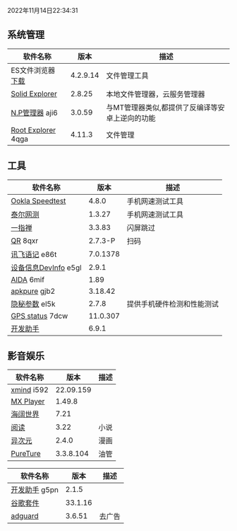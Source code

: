 2022年11月14日22:34:31

## 系统管理

| 软件名称                                                     | 版本     | 描述                                            |
| ------------------------------------------------------------ | -------- | ----------------------------------------------- |
| ES文件浏览器 [下载](https://pan.lanzoub.com/b0f1d7s2h)       | 4.2.9.14 | 文件管理工具                                    |
| [Solid Explorer](https://pan.lanzoub.com/b0f19gdfa)          | 2.8.25   | 本地文件管理器，云服务管理器                    |
| [N.P管理器](https://pan.lanzoub.com/b06m0cevg?pwd=aji6)  aji6 | 3.0.59   | 与MT管理器类似,都提供了反编译等安卓上逆向的功能 |
| [Root Explorer](https://pan.lanzoub.com/b06ll1dfi?pwd=4qga)  4qga | 4.11.3   | 文件管理                                        |



## 工具

| 软件名称                                                     | 版本     | 描述                       |
| ------------------------------------------------------------ | -------- | -------------------------- |
| [Ookla Speedtest](https://pan.lanzoub.com/b0f19i6af)         | 4.8.0    | 手机网速测试工具           |
| [泰尔网测](https://www.coolapk.com/apk/com.knowyou.perception) | 1.3.27   | 手机网速测试工具           |
| [一指禅](https://estar.lanzoub.com/11o)                      | 3.3.83   | 闪屏跳过                   |
| [QR](https://www.lanzoub.com/b06lnskqf?pwd=8qxr)  8qxr       | 2.7\.3-P | 扫码                       |
| [讯飞语记](https://pan.lanzoub.com/b06llc0sj?pwd=e86t) e86t  | 7.0.1378 |                            |
| [设备信息DevInfo](https://pan.lanzoub.com/b06mcp2le?pwd=e5gl)  e5gl | 2.9.1    |                            |
| [AIDA](https://www.lanzoub.com/b06lo9kqh?pwd=6mif)  6mif     | 1.89     |                            |
| [apkpure](https://www.lanzoub.com/b06ljuo9a?pwd=gjb2)  gjb2  | 3.18.42  |                            |
| [隐秘参数](https://myqqjd.lanzoub.com/b06mhavbi?pwd=el5k)  el5k | 2.7.8    | 提供手机硬件检测和性能测试 |
| [GPS status](https://myqqjd.lanzoub.com/b06ltxx5i?pwd=7dcw)  7dcw | 11.0.307 |                            |
| [开发助手](https://pan.lanzoub.com/b06lmdxmd)                | 6.9.1    |                            |



## 影音娱乐

| 软件名称                                                   | 版本      | 描述 |
| ---------------------------------------------------------- | --------- | ---- |
| [xmind](https://pan.lanzoub.com/b06lkjpah?pwd=i592)   i592 | 22.09.159 |      |
| [MX Player](https://pan.lanzoub.com/b0f19eo3c)             | 1.49.8    |      |
| [海阔世界](https://haikuo.lanzoub.com/u/GoldRiver)         | 7.21      |      |
| [阅读](https://www.coolapk.com/apk/256030)                 | 3.22      | 小说 |
| [异次元](https://www.lanzoub.com/b595600)                  | 2.4.0     | 漫画 |
| [PureTure](https://pan.lanzoub.com/b0f2lkrab)              | 3.3.8.104 | 油管 |





| 软件名称                                                    | 版本    | 描述   |
| ----------------------------------------------------------- | ------- | ------ |
| [开发助手](https://pan.lanzoub.com/b06m5xvtc?pwd=g5pn) g5pn | 2.1.5   |        |
| [谷歌套件]( https://pan.lanzoub.com/b0f195fyf)              | 33.1.16 |        |
| [adguard](https://pan.lanzoub.com/b0f19420h)                | 3.6.51  | 去广告 |


